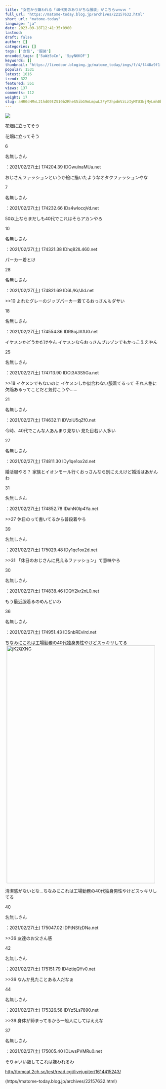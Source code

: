 ```yaml
---
title: "女性から嫌われる「40代男のありがちな服装」がこちらｗｗｗ "
full_url: "https://matome-today.blog.jp/archives/22157632.html"
short_url: "matome-today"
language: "ja"
date: 2023-09-18T12:41:35+0900
lastmod: 
draft: false
author: []
categories: []
tags: ['女性', '服装']
encoded_tags: ['5aWz5oCn', '5pyN6KOF']
keywords: []
thumbnail: "https://livedoor.blogimg.jp/matome_today/imgs/f/4/f448a9f1-s.png"
popular: 1531
latest: 1016
trend: 322
featured: 551
views: 137
comments: 112
weight: 17
slug: aHR0cHMvL21hdG9tZS10b2RheS5ibG9nLmpwL2FyY2hpdmVzLzIyMTU3NjMyLmh0bWw=
---
```


![](https://livedoor.blogimg.jp/matome_today/imgs/f/4/f448a9f1-s.png)

<div><p>花畑に立ってそう</p><p>花畑に立ってそう</p> <p></p> <p>6 <p>名無しさん</p>：2021/02/27(土) 174204.39 IDGwulnaMUa.net</p><p><p> おじさんファッションというか絵に描いたようなオタクファッションやな </p></p><p>7 <p>名無しさん</p>：2021/02/27(土) 174232.66 IDs4wIocqVd.net</p><p><p> 50以上ならまだしも40代でこれはそらアカンやろ </p></p><p>10 <p>名無しさん</p>：2021/02/27(土) 174321.38 IDhq82IL460.net</p><p> パーカー着とけ </p><p>28 <p>名無しさん</p>：2021/02/27(土) 174821.69 ID6L/Kr/JId.net</p><p>>>10 よれたグレーのジップパーカー着てるおっさんもダサい </p><p>18 <p>名無しさん</p>：2021/02/27(土) 174554.86 IDR8ojJAfU0.net</p><p><p> イケメンかどうかだけやん イケメンならおっさんブルゾンでもかっこええやん </p></p><p>25 <p>名無しさん</p>：2021/02/27(土) 174713.90 IDCt3A3S5Ga.net</p><p>>>18 イケメンでもないのに イケメンしか似合わない服着てるって それ人格に欠陥あるってことだと気付こうや…… </p><p>21 <p>名無しさん</p>：2021/02/27(土) 174632.11 IDVzlU5qZf0.net</p><p><p> 今時、40代でこんな人あんまり見ない 見た目若い人多い </p></p><p>27 <p>名無しさん</p>：2021/02/27(土) 174811.30 IDy1qe1ox2d.net</p><p> 婚活服やろ？ 家族とイオンモール行くおっさんなら別にええけど婚活はあかんわ </p><p>31 <p>名無しさん</p>：2021/02/27(土) 174852.78 IDahN0Ip4Ya.net</p><p>>>27 休日のって書いてるから普段着やろ </p><p>39 <p>名無しさん</p>：2021/02/27(土) 175029.48 IDy1qe1ox2d.net</p><p>>>31 「休日のおじさんに見えるファッション」て意味やろ </p><p>30 <p>名無しさん</p>：2021/02/27(土) 174838.46 IDQY2kr2nL0.net</p><p><p> もう最近服着るのめんどいわ </p></p><p>36 <p>名無しさん</p>：2021/02/27(土) 174951.43 IDSnbREvIrd.net</p> ちなみにこれは工場勤務の40代独身男性やけどスッキリしてる <a href='https//livedoor.blogimg.jp/matome_today/imgs/e/b/ebb2a862.jpg' title='jK2QXNG' target='_blank'><img src='https//livedoor.blogimg.jp/matome_today/imgs/e/b/ebb2a862-s.jpg' width='480' height='768' border='0' alt='jK2QXNG' hspace='5' class='pict'></a><p>清潔感がないとな…ちなみにこれは工場勤務の40代独身男性やけどスッキリしてる</p><p>40 <p>名無しさん</p>：2021/02/27(土) 175047.02 IDPtNSfzDNa.net</p><p>>>36 友達のお父さん感 </p><p>42 <p>名無しさん</p>：2021/02/27(土) 175151.79 ID4ztiqQYv0.net</p><p>>>36 なんか見たことある人だなぁ </p><p>44 <p>名無しさん</p>：2021/02/27(土) 175326.58 IDYz5Ls7890.net</p><p>>>36 身体が締まってるから一般人にしてはええな </p><p>37 <p>名無しさん</p>：2021/02/27(土) 175005.40 IDLwsPVMRu0.net</p><p><p> そりゃいい歳してこれは嫌われるわ </p></p><a href='http//tomcat.2ch.sc/test/read.cgi/livejupiter/1614415243/' target='_blank' title=''>http//tomcat.2ch.sc/test/read.cgi/livejupiter/1614415243/</a> <p></p> </div>

(https//matome-today.blog.jp/archives/22157632.html)
